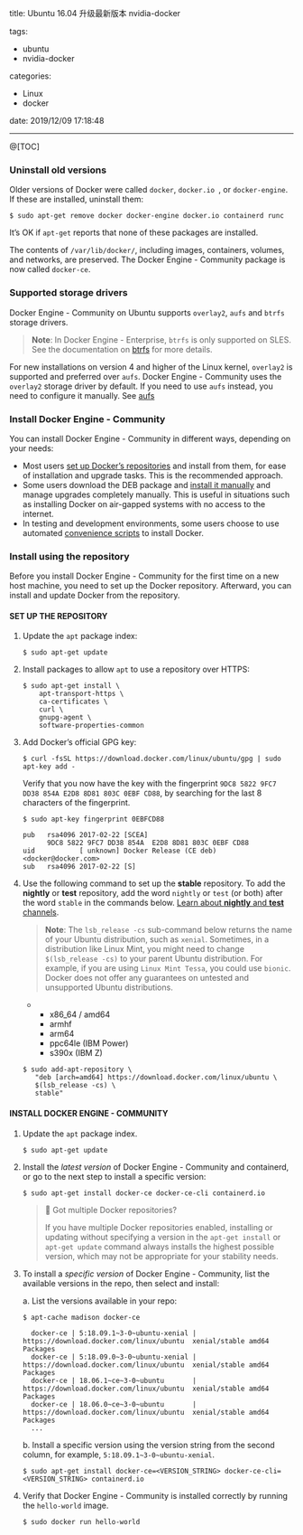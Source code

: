 title: Ubuntu 16.04 升级最新版本 nvidia-docker

tags:
- ubuntu
- nvidia-docker

categories:
- Linux
- docker

date: 2019/12/09 17:18:48

---

@[TOC]

### Uninstall old versions

Older versions of Docker were called `docker`, `docker.io `, or `docker-engine`. If these are installed, uninstall them:

```
$ sudo apt-get remove docker docker-engine docker.io containerd runc
```

It’s OK if `apt-get` reports that none of these packages are installed.

The contents of `/var/lib/docker/`, including images, containers, volumes, and networks, are preserved. The Docker Engine - Community package is now called `docker-ce`.

### Supported storage drivers

Docker Engine - Community on Ubuntu supports `overlay2`, `aufs` and `btrfs` storage drivers.

> **Note**: In Docker Engine - Enterprise, `btrfs` is only supported on SLES. See the documentation on [btrfs](https://docs.docker.com/engine/userguide/storagedriver/btrfs-driver/) for more details.

For new installations on version 4 and higher of the Linux kernel, `overlay2` is supported and preferred over `aufs`. Docker Engine - Community uses the `overlay2` storage driver by default. If you need to use `aufs` instead, you need to configure it manually. See [aufs](https://docs.docker.com/engine/userguide/storagedriver/aufs-driver/)

### Install Docker Engine - Community

You can install Docker Engine - Community in different ways, depending on your needs:

- Most users [set up Docker’s repositories](https://docs.docker.com/install/linux/docker-ce/ubuntu/#install-using-the-repository) and install from them, for ease of installation and upgrade tasks. This is the recommended approach.
- Some users download the DEB package and [install it manually](https://docs.docker.com/install/linux/docker-ce/ubuntu/#install-from-a-package) and manage upgrades completely manually. This is useful in situations such as installing Docker on air-gapped systems with no access to the internet.
- In testing and development environments, some users choose to use automated [convenience scripts](https://docs.docker.com/install/linux/docker-ce/ubuntu/#install-using-the-convenience-script) to install Docker.

### Install using the repository

Before you install Docker Engine - Community for the first time on a new host machine, you need to set up the Docker repository. Afterward, you can install and update Docker from the repository.

#### SET UP THE REPOSITORY

1. Update the `apt` package index:

   ```
   $ sudo apt-get update
   ```

2. Install packages to allow `apt` to use a repository over HTTPS:

   ```
   $ sudo apt-get install \
       apt-transport-https \
       ca-certificates \
       curl \
       gnupg-agent \
       software-properties-common
   ```

3. Add Docker’s official GPG key:

   ```
   $ curl -fsSL https://download.docker.com/linux/ubuntu/gpg | sudo apt-key add -
   ```

   Verify that you now have the key with the fingerprint `9DC8 5822 9FC7 DD38 854A E2D8 8D81 803C 0EBF CD88`, by searching for the last 8 characters of the fingerprint.

   ```
   $ sudo apt-key fingerprint 0EBFCD88

   pub   rsa4096 2017-02-22 [SCEA]
         9DC8 5822 9FC7 DD38 854A  E2D8 8D81 803C 0EBF CD88
   uid           [ unknown] Docker Release (CE deb) <docker@docker.com>
   sub   rsa4096 2017-02-22 [S]
   ```

4. Use the following command to set up the **stable** repository. To add the **nightly** or **test** repository, add the word `nightly` or `test` (or both) after the word `stable` in the commands below. [Learn about **nightly** and **test** channels](https://docs.docker.com/install/).

   > **Note**: The `lsb_release -cs` sub-command below returns the name of your Ubuntu distribution, such as `xenial`. Sometimes, in a distribution like Linux Mint, you might need to change `$(lsb_release -cs)` to your parent Ubuntu distribution. For example, if you are using `Linux Mint Tessa`, you could use `bionic`. Docker does not offer any guarantees on untested and unsupported Ubuntu distributions.



   - - x86_64 / amd64
     - armhf
     - arm64
     - ppc64le (IBM Power)
     - s390x (IBM Z)



   ```
   $ sudo add-apt-repository \
      "deb [arch=amd64] https://download.docker.com/linux/ubuntu \
      $(lsb_release -cs) \
      stable"
   ```



#### INSTALL DOCKER ENGINE - COMMUNITY

1. Update the `apt` package index.

   ```
   $ sudo apt-get update
   ```

2. Install the *latest version* of Docker Engine - Community and containerd, or go to the next step to install a specific version:

   ```
   $ sudo apt-get install docker-ce docker-ce-cli containerd.io
   ```

   > **** Got multiple Docker repositories?
   >
   > If you have multiple Docker repositories enabled, installing or updating without specifying a version in the `apt-get install` or `apt-get update` command always installs the highest possible version, which may not be appropriate for your stability needs.

3. To install a *specific version* of Docker Engine - Community, list the available versions in the repo, then select and install:

   a. List the versions available in your repo:

   ```
   $ apt-cache madison docker-ce

     docker-ce | 5:18.09.1~3-0~ubuntu-xenial | https://download.docker.com/linux/ubuntu  xenial/stable amd64 Packages
     docker-ce | 5:18.09.0~3-0~ubuntu-xenial | https://download.docker.com/linux/ubuntu  xenial/stable amd64 Packages
     docker-ce | 18.06.1~ce~3-0~ubuntu       | https://download.docker.com/linux/ubuntu  xenial/stable amd64 Packages
     docker-ce | 18.06.0~ce~3-0~ubuntu       | https://download.docker.com/linux/ubuntu  xenial/stable amd64 Packages
     ...
   ```

   b. Install a specific version using the version string from the second column, for example, `5:18.09.1~3-0~ubuntu-xenial`.

   ```
   $ sudo apt-get install docker-ce=<VERSION_STRING> docker-ce-cli=<VERSION_STRING> containerd.io
   ```

4. Verify that Docker Engine - Community is installed correctly by running the `hello-world` image.

   ```shell
   $ sudo docker run hello-world
   ```